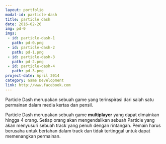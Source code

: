 ```yaml
---
layout: portfolio
modal-id: particle-dash
title: particle dash
date: 2016-02-26
img: pd-0
imgs:
 - id: particle-dash-1
   path: pd-0.png
 - id: particle-dash-2
   path: pd-1.png
 - id: particle-dash-3
   path: pd-2.png
 - id: particle-dash-4
   path: pd-3.png
project-date: April 2014
category: Game Development
link: http://www.facebook.com
---
```

Particle Dash merupakan sebuah game yang terinspirasi dari salah satu permainan dalam media kertas dan pensil.

Particle Dash merupakan sebuah game **multiplayer** yang dapat dimainkan hingga 4 orang.
Setiap orang akan mengendalikan sebuah Particle yang akan menyusuri sebuah track yang penuh dengan rintangan.
Pemain harus berusaha untuk bertahan dalam track dan tidak tertinggal untuk dapat memenangkan permainan.